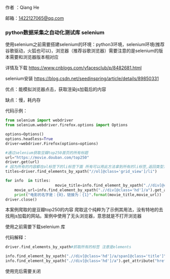 作者 ：Qiang He

邮箱：1422127065@qq.com



### python数据采集之自动化测试库 selenium

使用selenium之前需要搭建selenium的环境：python3环境，selenium环境(推荐谷歌驱动，火狐也可以)，浏览器（推荐谷歌浏览器）需要注意的是selenium的版本需要和浏览器版本相对应

详情及下载 https://www.cnblogs.com/yfacesclub/p/8482681.html 

selenium安装 https://blog.csdn.net/seedinspring/article/details/89850331 

优点：能模拟浏览器点击，获取渲染js加载后的内容    

缺点：慢，耗内存

代码示例：

```python
from selenium import webdriver
from selenium.webdriver.firefox.options import Options

options=Options()
options.headless=True
driver=webdriver.Firefox(options=options)

#通过selenium获取豆瓣top250首页的所有标题
url="https://movie.douban.com/top250"
driver.get(url)
# 因为所有的内容都在ol标签下的li标签下面 所有可以用此方法拿到所有的li标签,返回类型为list
titles=driver.find_elements_by_xpath("//ol[@class='grid_view']/li")

for info  in titles:
    			      movie_title=info.find_element_by_xpath(".//div[@class='hd']/a/span[@class='title']").text
    movie_url=info.find_element_by_xpath(".//div[@class='hd']/a").get_attribute("href")
    print("电影的名字是：{0}，链接为：{1}".format(movie_title,movie_url))
driver.close()
```

本案例爬取的是豆瓣top250的内容 爬取这个纯粹为了示例其用法，没有特地的去找用js加载的网站。案例中使用了无头浏览器，意思就是不打开浏览器

使用之前需要下载selenium 库 

代码解释：

```python
driver.find_elements_by_xpath#抓取所有的标签 注意是elements
```



```python
info.find_element_by_xpath(".//div[@class='hd']/a/span[@class='title']").text#当前标签下的电影名字 是文本，获取内容用.text
info.find_element_by_xpath(".//div[@class='hd']/a").get_attribute("href")#获取当前标签下的链接 是属性内的值 用.get_attribute("href")
```

使用完后需要关闭
